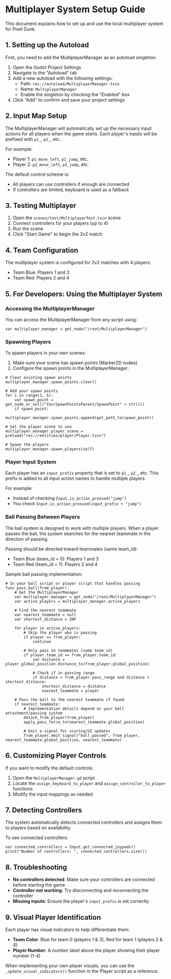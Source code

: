# Multiplayer System Setup Guide

This document explains how to set up and use the local multiplayer system for Pixel Dunk.

## 1. Setting up the Autoload

First, you need to add the MultiplayerManager as an autoload singleton:

1. Open the Godot Project Settings
2. Navigate to the "Autoload" tab
3. Add a new autoload with the following settings:
   - Path: `res://autoload/MultiplayerManager.tscn`
   - Name: `MultiplayerManager`
   - Enable the singleton by checking the "Enabled" box
4. Click "Add" to confirm and save your project settings

## 2. Input Map Setup

The MultiplayerManager will automatically set up the necessary input actions for all players when the game starts. Each player's inputs will be prefixed with `p1_`, `p2_`, etc.

For example:
- Player 1: `p1_move_left`, `p1_jump`, etc.
- Player 2: `p2_move_left`, `p2_jump`, etc.

The default control scheme is:
- All players can use controllers if enough are connected
- If controllers are limited, keyboard is used as a fallback

## 3. Testing Multiplayer

1. Open the `scenes/test/MultiplayerTest.tscn` scene
2. Connect controllers for your players (up to 4)
3. Run the scene
4. Click "Start Game" to begin the 2v2 match

## 4. Team Configuration

The multiplayer system is configured for 2v2 matches with 4 players:
- Team Blue: Players 1 and 3
- Team Red: Players 2 and 4

## 5. For Developers: Using the Multiplayer System

### Accessing the MultiplayerManager

You can access the MultiplayerManager from any script using:

```gdscript
var multiplayer_manager = get_node("/root/MultiplayerManager")
```

### Spawning Players

To spawn players in your own scenes:

1. Make sure your scene has spawn points (Marker2D nodes)
2. Configure the spawn points in the MultiplayerManager:

```gdscript
# Clear existing spawn points
multiplayer_manager.spawn_points.clear()

# Add your spawn points
for i in range(1, 5):
    var spawn_point = get_node_or_null("YourSpawnPointsParent/SpawnPoint" + str(i))
    if spawn_point:
        multiplayer_manager.spawn_points.append(get_path_to(spawn_point))

# Set the player scene to use
multiplayer_manager.player_scene = preload("res://entities/player/Player.tscn")

# Spawn the players
multiplayer_manager.spawn_players(self)
```

### Player Input System

Each player has an `input_prefix` property that is set to `p1_`, `p2_`, etc. This prefix is added to all input action names to handle multiple players.

For example:
- Instead of checking `Input.is_action_pressed("jump")`
- You check `Input.is_action_pressed(input_prefix + "jump")`

### Ball Passing Between Players

The ball system is designed to work with multiple players. When a player passes the ball, the system searches for the nearest teammate in the direction of passing.

Passing should be directed toward teammates (same team_id):
- Team Blue (team_id = 0): Players 1 and 3
- Team Red (team_id = 1): Players 2 and 4

Sample ball passing implementation:

```gdscript
# In your ball script or player script that handles passing
func pass_ball(from_player):
    # Get the MultiplayerManager
    var multiplayer_manager = get_node("/root/MultiplayerManager")
    var active_players = multiplayer_manager.active_players

    # Find the nearest teammate
    var nearest_teammate = null
    var shortest_distance = INF

    for player in active_players:
        # Skip the player who is passing
        if player == from_player:
            continue

        # Only pass to teammates (same team_id)
        if player.team_id == from_player.team_id:
            var distance = player.global_position.distance_to(from_player.global_position)

            # Check if in passing range
            if distance < from_player.pass_range and distance < shortest_distance:
                shortest_distance = distance
                nearest_teammate = player

    # Pass the ball to the nearest teammate if found
    if nearest_teammate:
        # Implementation details depend on your ball attachment/passing system
        detach_from_player(from_player)
        apply_pass_force_to(nearest_teammate.global_position)

        # Emit a signal for scoring/UI updates
        from_player.emit_signal("ball_passed", from_player, nearest_teammate.global_position, nearest_teammate)
```

## 6. Customizing Player Controls

If you want to modify the default controls:

1. Open the `MultiplayerManager.gd` script
2. Locate the `assign_keyboard_to_player` and `assign_controller_to_player` functions
3. Modify the input mappings as needed

## 7. Detecting Controllers

The system automatically detects connected controllers and assigns them to players based on availability.

To see connected controllers:
```gdscript
var connected_controllers = Input.get_connected_joypads()
print("Number of controllers: ", connected_controllers.size())
```

## 8. Troubleshooting

- **No controllers detected**: Make sure your controllers are connected before starting the game
- **Controller not working**: Try disconnecting and reconnecting the controller
- **Missing inputs**: Ensure the player's `input_prefix` is set correctly

## 9. Visual Player Identification

Each player has visual indicators to help differentiate them:

- **Team Color**: Blue for team 0 (players 1 & 3), Red for team 1 (players 2 & 4)
- **Player Number**: A number label above the player showing their player number (1-4)

When implementing your own player visuals, you can use the `_update_visual_indicators()` function in the Player script as a reference.
